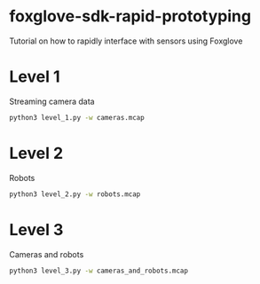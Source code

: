 # foxglove-sdk-rapid-prototyping
Tutorial on how to rapidly interface with sensors using Foxglove

# Level 1
Streaming camera data
```bash 
python3 level_1.py -w cameras.mcap
```

# Level 2
Robots
```bash 
python3 level_2.py -w robots.mcap
```

# Level 3 
Cameras and robots
```bash 
python3 level_3.py -w cameras_and_robots.mcap
```
